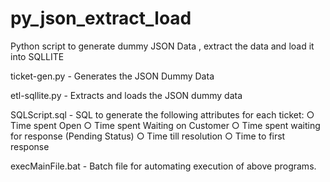 # py_json_extract_load
Python script to generate dummy JSON Data , extract the data and load it into SQLLITE

ticket-gen.py - Generates the JSON Dummy Data

etl-sqllite.py - Extracts and loads the JSON dummy data

SQLScript.sql - SQL to generate the following attributes for each ticket:
                ○ Time spent Open
                ○ Time spent Waiting on Customer
                ○ Time spent waiting for response (Pending Status)
                ○ Time till resolution
                ○ Time to first response

execMainFile.bat - Batch file for automating execution of above programs.
